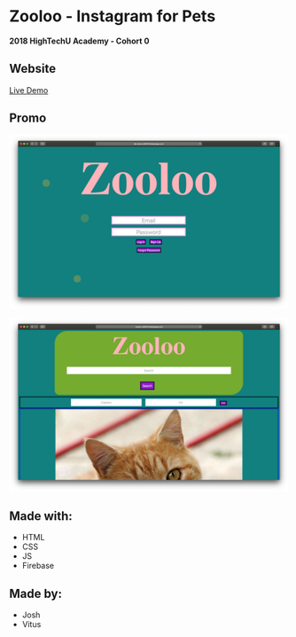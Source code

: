 # Zooloo - Instagram for Pets

**2018 HighTechU Academy - Cohort 0** 

## Website

[Live Demo](https://zooloo-e94f3.firebaseapp.com/login.html)

## Promo

![Promo of Website](img/promo.png)

![Promo of Website](img/promo-1.png)

## Made with:

* HTML
* CSS
* JS
* Firebase

## Made by:

* Josh
* Vitus
